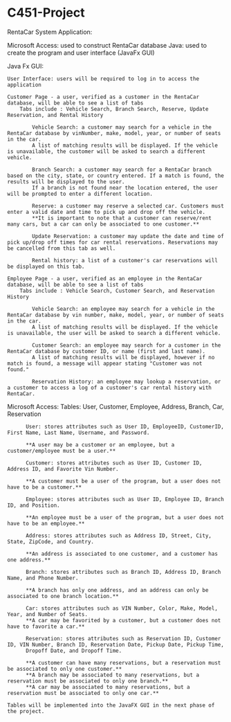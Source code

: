 # C451-Project

RentaCar System Application:

  Microsoft Access: used to construct RentaCar database
  Java: used to create the program and user interface (JavaFx GUI)

Java Fx GUI:

    User Interface: users will be required to log in to access the application

    Customer Page - a user, verified as a customer in the RentaCar database, will be able to see a list of tabs
        Tabs include : Vehicle Search, Branch Search, Reserve, Update Reservation, and Rental History
        
            Vehicle Search: a customer may search for a vehicle in the RentaCar database by vinNumber, make, model, year, or number of seats in the car.
            A list of matching results will be displayed. If the vehicle is unavailable, the customer will be asked to search a different vehicle.
            
            Branch Search: a customer may search for a RentaCar branch based on the city, state, or country entered. If a match is found, the results will be displayed to the user.
            If a branch is not found near the location entered, the user will be prompted to enter a different location.
            
            Reserve: a customer may reserve a selected car. Customers must enter a valid date and time to pick up and drop off the vehicle. 
            **It is important to note that a customer can reserve/rent many cars, but a car can only be associated to one customer.**
            
            Update Reservation: a customer may update the date and time of pick up/drop off times for car rental reservations. Reservations may be cancelled from this tab as well.
            
            Rental history: a list of a customer's car reservations will be displayed on this tab.
    
    Employee Page - a user, verified as an employee in the RentaCar database, will be able to see a list of tabs
        Tabs include : Vehicle Search, Customer Search, and Reservation History
        
            Vehicle Search: an employee may search for a vehicle in the RentaCar database by vin number, make, model, year, or number of seats in the car. 
            A list of matching results will be displayed. If the vehicle is unavailable, the user will be asked to search a different vehicle.
            
            Customer Search: an employee may search for a customer in the RentaCar database by customer ID, or name (first and last name). 
            A list of matching results will be displayed, however if no match is found, a message will appear stating "Customer was not found."
            
            Reservation History: an employee may lookup a reservation, or a customer to access a log of a customer's car rental history with RentaCar.


Microsoft Access:
Tables: User, Customer, Employee, Address, Branch, Car, Reservation
          
          User: stores attributes such as User ID, EmployeeID, CustomerID, First Name, Last Name, Username, and Password.
          
          **A user may be a customer or an employee, but a customer/employee must be a user.**
          
          Customer: stores attributes such as User ID, Customer ID, Address ID, and Favorite Vin Number.
          
          **A customer must be a user of the program, but a user does not have to be a customer.**
          
          Employee: stores attributes such as User ID, Employee ID, Branch ID, and Position.
          
          **An employee must be a user of the program, but a user does not have to be an employee.**
          
          Address: stores attributes such as Address ID, Street, City, State, ZipCode, and Country.
          
          **An address is associated to one customer, and a customer has one address.**
          
          Branch: stores attributes such as Branch ID, Address ID, Branch Name, and Phone Number.
          
          **A branch has only one address, and an address can only be associated to one branch location.**
          
          Car: stores attributes such as VIN Number, Color, Make, Model, Year, and Number of Seats.
          **A car may be favorited by a customer, but a customer does not have to favorite a car.**
          
          Reservation: stores attributes such as Reservation ID, Customer ID, VIN Number, Branch ID, Reservation Date, Pickup Date, Pickup Time, 
          Dropoff Date, and Dropoff Time.
          
          **A customer can have many reservations, but a reservation must be associated to only one customer.**
          **A branch may be associated to many reservations, but a reservation must be associated to only one branch.**
          **A car may be associated to many reservations, but a reservation must be associated to only one car.**
          
    Tables will be implemented into the JavaFX GUI in the next phase of the project. 
          
           
 
